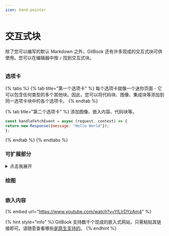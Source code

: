 ```yaml
---
icon: hand-pointer
---
```


# 交互式块

除了您可以编写的默认 Markdown 之外，GitBook 还有许多现成的交互式块可供使用。您可以在编辑器中按 `/` 找到交互式块。

<figure><img src="https://gitbookio.github.io/onboarding-template-images/interactive-hero.png" alt=""><figcaption></figcaption></figure>

### 选项卡

{% tabs %}
{% tab title="第一个选项卡" %}
每个选项卡就像一个迷你页面 - 它可以包含任何类型的多个其他块。因此，您可以将代码块、图像、集成块等添加到同一选项卡块中的各个选项卡。
{% endtab %}

{% tab title="第二个选项卡" %}
添加图像、嵌入内容、代码块等。

```javascript
const handleFetchEvent = async (request, context) => {
return new Response({message: "Hello World"});
};
```
{% endtab %}
{% endtabs %}

### 可扩展部分

<details>

<summary>点击我展开</summary>

可扩展块有助于压缩原本冗长的段落。它们在分步指南和常见问题解答中也非常有用。

</details>

### 绘图

<img alt="" class="gitbook-drawing">

### 嵌入内容

{% embed url="https://www.youtube.com/watch?v=YILlrDYzAm4" %}

{% hint style="info" %}
GitBook 支持数千个现成的嵌入式网站，只需粘贴其链接即可。请随意查看哪些[是原生支持的](https://iframely.com)。
{% endhint %}


